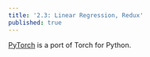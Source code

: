 ```yaml
---
title: '2.3: Linear Regression, Redux'
published: true
---
```


[PyTorch](www.pytorch.org) is a port of Torch for Python.
